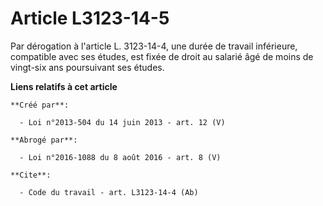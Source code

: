 # Article L3123-14-5

Par dérogation à l'article L. 3123-14-4, une durée de travail inférieure, compatible avec ses études, est fixée de droit au
salarié âgé de moins de vingt-six ans poursuivant ses études.

**Liens relatifs à cet article**

	**Créé par**:

	  - Loi n°2013-504 du 14 juin 2013 - art. 12 (V)

	**Abrogé par**:

	  - Loi n°2016-1088 du 8 août 2016 - art. 8 (V)

	**Cite**:

	  - Code du travail - art. L3123-14-4 (Ab)
